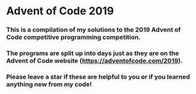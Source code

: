 # Advent of Code 2019
### This is a compilation of my solutions to the 2019 Advent of Code competitive programming competition.
### The programs are split up into days just as they are on the Advent of Code website (https://adventofcode.com/2019).
### Please leave a star if these are helpful to you or if you learned anything new from my code!

